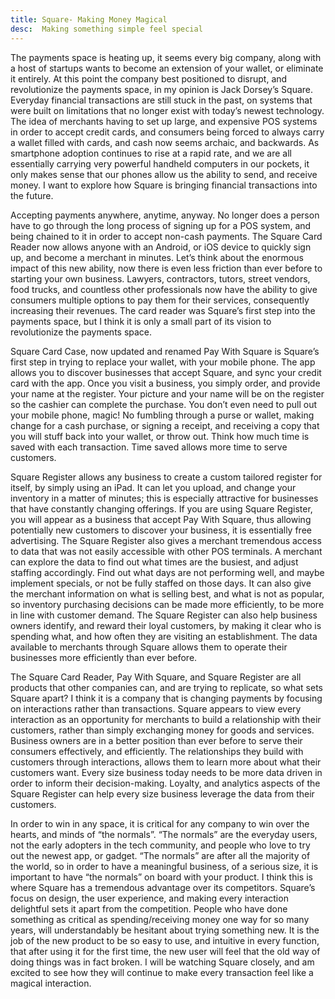 ```yaml
---
title: Square- Making Money Magical
desc:  Making something simple feel special
---
```


The payments space is heating up, it seems every big company, along with a host of startups wants to become an extension of your wallet, or eliminate it entirely.  At this point the company best positioned to disrupt, and revolutionize the payments space, in my opinion is Jack Dorsey’s Square.  Everyday financial transactions are still stuck in the past, on systems that were built on limitations that no longer exist with today’s newest technology.  The idea of merchants having to set up large, and expensive POS systems in order to accept credit cards, and consumers being forced to always carry a wallet filled with cards, and cash now seems archaic, and backwards.  As smartphone adoption continues to rise at a rapid rate, and we are all essentially carrying very powerful handheld computers in our pockets, it only makes sense that our phones allow us the ability to send, and receive money.  I want to explore how Square is bringing financial transactions into the future.

Accepting payments anywhere, anytime, anyway.  No longer does a person have to go through the long process of signing up for a POS system, and being chained to it in order to accept non-cash payments.  The Square Card Reader now allows anyone with an Android, or iOS device to quickly sign up, and become a merchant in minutes.  Let’s think about the enormous impact of this new ability, now there is even less friction than ever before to starting your own business.  Lawyers, contractors, tutors, street vendors, food trucks, and countless other professionals now have the ability to give consumers multiple options to pay them for their services, consequently increasing their revenues.  The card reader was Square’s first step into the payments space, but I think it is only a small part of its vision to revolutionize the payments space.

Square Card Case, now updated and renamed Pay With Square is Square’s first step in trying to replace your wallet, with your mobile phone.  The app allows you to discover businesses that accept Square, and sync your credit card with the app.  Once you visit a business, you simply order, and provide your name at the register.  Your picture and your name will be on the register so the cashier can complete the purchase.  You don’t even need to pull out your mobile phone, magic!  No fumbling through a purse or wallet, making change for a cash purchase, or signing a receipt, and receiving a copy that you will stuff back into your wallet, or throw out.  Think how much time is saved with each transaction. Time saved allows more time to serve customers.

Square Register allows any business to create a custom tailored register for itself, by simply using an iPad.  It can let you upload, and change your inventory in a matter of minutes; this is especially attractive for businesses that have constantly changing offerings.  If you are using Square Register, you will appear as a business that accept Pay With Square, thus allowing potentially new customers to discover your business, it is essentially free advertising.  The Square Register also gives a merchant tremendous access to data that was not easily accessible with other POS terminals.  A merchant can explore the data to find out what times are the busiest, and adjust staffing accordingly. Find out what days are not performing well, and maybe implement specials, or not be fully staffed on those days.  It can also give the merchant information on what is selling best, and what is not as popular, so inventory purchasing decisions can be made more efficiently, to be more in line with customer demand.  The Square Register can also help business owners identify, and reward their loyal customers, by making it clear who is spending what, and how often they are visiting an establishment.  The data available to merchants through Square allows them to operate their businesses more efficiently than ever before.

The Square Card Reader, Pay With Square, and Square Register are all products that other companies can, and are trying to replicate, so what sets Square apart?  I think it is a company that is changing payments by focusing on interactions rather than transactions.  Square appears to view every interaction as an opportunity for merchants to build a relationship with their customers, rather than simply exchanging money for goods and services. Business owners are in a better position than ever before to serve their consumers effectively, and efficiently.  The relationships they build with customers through interactions, allows them to learn more about what their customers want.  Every size business today needs to be more data driven in order to inform their decision-making.  Loyalty, and analytics aspects of the Square Register can help every size business leverage the data from their customers.

In order to win in any space, it is critical for any company to win over the hearts, and minds of “the normals”.  “The normals” are the everyday users, not the early adopters in the tech community, and people who love to try out the newest app, or gadget.  “The normals” are after all the majority of the world, so in order to have a meaningful business, of a serious size, it is important to have “the normals” on board with your product.  I think this is where Square has a tremendous advantage over its competitors.  Square’s focus on design, the user experience, and making every interaction delightful sets it apart from the competition.  People who have done something as critical as spending/receiving money one way for so many years, will understandably be hesitant about trying something new.  It is the job of the new product to be so easy to use, and intuitive in every function, that after using it for the first time, the new user will feel that the old way of doing things was in fact broken.  I will be watching Square closely, and am excited to see how they will continue to make every transaction feel like a magical interaction. 

